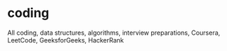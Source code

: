# coding
All coding, data structures, algorithms, interview preparations, Coursera, LeetCode, GeeksforGeeks, HackerRank
